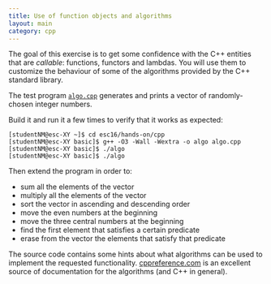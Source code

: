 ```yaml
---
title: Use of function objects and algorithms
layout: main
category: cpp
---
```


The goal of this exercise is to get some confidence with the C++
entities that are _callable_: functions, functors and lambdas. You
will use them to customize the behaviour of some of the algorithms
provided by the C++ standard library.

The test program
[`algo.cpp`]({{site.exercises_repo}}/hands-on/cpp/algo.cpp)
generates and prints a vector of randomly-chosen integer numbers.

Build it and run it a few times to verify that it works as
expected:

    [studentNM@esc-XY ~]$ cd esc16/hands-on/cpp
    [studentNM@esc-XY basic]$ g++ -O3 -Wall -Wextra -o algo algo.cpp
    [studentNM@esc-XY basic]$ ./algo
    [studentNM@esc-XY basic]$ ./algo

Then extend the program in order to:

* sum all the elements of the vector
* multiply all the elements of the vector
* sort the vector in ascending and descending order
* move the even numbers at the beginning
* move the three central numbers at the beginning
* find the first element that satisfies a certain predicate
* erase from the vector the elements that satisfy that predicate

The source code contains some hints about what algorithms can be used
to implement the requested functionality. 
[cppreference.com](http://en.cppreference.com/w/) is an excellent source of
documentation for the algorithms (and C++ in general).
